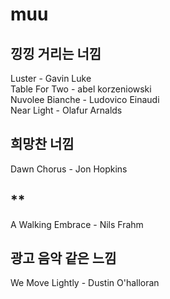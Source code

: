 # muu

## 낑낑 거리는 너낌
Luster - Gavin Luke  
Table For Two - abel korzeniowski  
Nuvolee Bianche - Ludovico Einaudi  
Near Light - Olafur Arnalds

## 희망찬 너낌
Dawn Chorus - Jon Hopkins  

## **
A Walking Embrace - Nils Frahm  

## 광고 음악 같은 느낌
We Move Lightly - Dustin O'halloran
